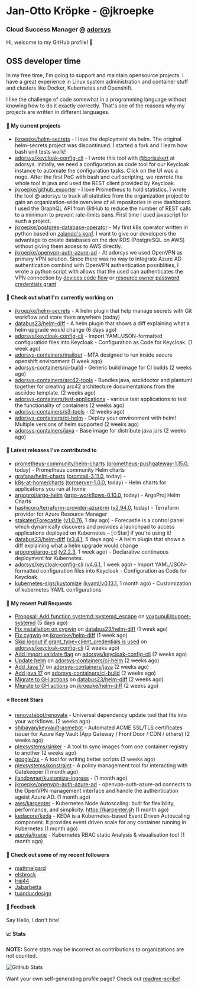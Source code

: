 # Jan-Otto Kröpke - @jkroepke
### Cloud Success Manager @ [adorsys](https://github.com/adorsys)

Hi, welcome to my GitHub profile! 👋

## OSS developer time
In my free time, I'm going to support and maintain opensource projects. I have a great experience in Linux system administration and container stuff and clusters like Docker, Kubernetes and Openshift.

I like the challenge of code somewhat in a programming language without knowing how to do it exactly correctly. That's one of the reasons why my projects are written in different languages.

#### 🌱 My current projects
- [jkroepke/helm-secrets](https://github.com/jkroepke/helm-secrets) - I love the deployment via helm. The original helm-secrets project was discontinued. I started a fork and I learn how bash unit tests work!
- [adorsys/keycloak-config-cli](https://github.com/adorsys/keycloak-config-cli) - I wrote this tool with [@borisskert](https://github.com/borisskert) at adorsys. Initially, we need a configuration as code tool for our Keycloak instance to automate the configuration tasks. Click on the UI was a nogo. After the first PoC with bash and curl scripting, we rewrote the whole tool in java and used the REST client provided by Keycloak.
- [jkroepke/github_exporter](https://github.com/jkroepke/github_exporter) - I love Prometheus to hold statistics. I wrote the tool @ adorsys to track all statistics from the organization project to gain an organization-wide overview of all repositories in one dashboard. I used the GraphQL API from GitHub to reduce the number of REST calls to a minimum to prevent rate-limits bans. First time I used javascript for such a project.
- [jkroepke/postgres-database-operator](https://github.com/jkroepke/postgres-database-operator) - My first k8s operator written in python based on [zalando's kopf](https://github.com/zalando-incubator/kopf). I want to give our developers the advantage to create databases on the dev RDS (PostgreSQL on AWS) without giving them access to AWS directly.
- [jkroepke/openvpn-auth-azure-ad](https://github.com/jkroepke/openvpn-auth-azure-ad) - At adorsys we used OpenVPN as primary VPN solution. Since there was no way to integrate Azure AD authentication combind with OpenVPN authentication possiblities, I wrote a python script with allows that the used can authenticates the VPN connection by [devices code flow](https://docs.microsoft.com/en-us/azure/active-directory/develop/v2-oauth2-device-code) or [resource owner password credentials grant](https://docs.microsoft.com/en-us/azure/active-directory/develop/v2-oauth-ropc)

#### 👷 Check out what I'm currently working on

- [jkroepke/helm-secrets](https://github.com/jkroepke/helm-secrets) - A helm plugin that help manage secrets with Git workflow and store them anywhere (today)
- [databus23/helm-diff](https://github.com/databus23/helm-diff) - A helm plugin that shows a diff explaining what a helm upgrade would change (6 days ago)
- [adorsys/keycloak-config-cli](https://github.com/adorsys/keycloak-config-cli) - Import YAML/JSON-formatted configuration files into Keycloak - Configuration as Code for Keycloak. (1 week ago)
- [adorsys-containers/mailout](https://github.com/adorsys-containers/mailout) - MTA designed to run inside secure openshift environment (1 week ago)
- [adorsys-containers/ci-build](https://github.com/adorsys-containers/ci-build) - Generic build image for CI builds (2 weeks ago)
- [adorsys-containers/arc42-tools](https://github.com/adorsys-containers/arc42-tools) - Bundles java, asciidoctor and plantuml together for creating arc42 architecture documentations from the asciidoc template. (2 weeks ago)
- [adorsys-containers/test-applications](https://github.com/adorsys-containers/test-applications) - various test applications to test the functionality of containers (2 weeks ago)
- [adorsys-containers/s3-tools](https://github.com/adorsys-containers/s3-tools) -  (2 weeks ago)
- [adorsys-containers/ci-helm](https://github.com/adorsys-containers/ci-helm) - Deploy your environment with helm! Multiple versions of helm supported (2 weeks ago)
- [adorsys-containers/java](https://github.com/adorsys-containers/java) - Base image for distribute java jars (2 weeks ago)

#### 🔭 Latest releases I've contributed to

- [prometheus-community/helm-charts](https://github.com/prometheus-community/helm-charts) ([prometheus-pushgateway-1.15.0](https://github.com/prometheus-community/helm-charts/releases/tag/prometheus-pushgateway-1.15.0), today) - Prometheus community Helm charts
- [grafana/helm-charts](https://github.com/grafana/helm-charts) ([promtail-3.11.0](https://github.com/grafana/helm-charts/releases/tag/promtail-3.11.0), today) - 
- [k8s-at-home/charts](https://github.com/k8s-at-home/charts) ([torrserver-1.0.0](https://github.com/k8s-at-home/charts/releases/tag/torrserver-1.0.0), today) - Helm charts for applications you run at home
- [argoproj/argo-helm](https://github.com/argoproj/argo-helm) ([argo-workflows-0.10.0](https://github.com/argoproj/argo-helm/releases/tag/argo-workflows-0.10.0), today) - ArgoProj Helm Charts
- [hashicorp/terraform-provider-azurerm](https://github.com/hashicorp/terraform-provider-azurerm) ([v2.94.0](https://github.com/hashicorp/terraform-provider-azurerm/releases/tag/v2.94.0), today) - Terraform provider for Azure Resource Manager
- [stakater/Forecastle](https://github.com/stakater/Forecastle) ([v1.0.76](https://github.com/stakater/Forecastle/releases/tag/v1.0.76), 1 day ago) - Forecastle is a control panel which dynamically discovers and provides a launchpad to access applications deployed on Kubernetes  – [✩Star] if you&#39;re using it!
- [databus23/helm-diff](https://github.com/databus23/helm-diff) ([v3.4.1](https://github.com/databus23/helm-diff/releases/tag/v3.4.1), 5 days ago) - A helm plugin that shows a diff explaining what a helm upgrade would change
- [argoproj/argo-cd](https://github.com/argoproj/argo-cd) ([v2.2.3](https://github.com/argoproj/argo-cd/releases/tag/v2.2.3), 1 week ago) - Declarative continuous deployment for Kubernetes.
- [adorsys/keycloak-config-cli](https://github.com/adorsys/keycloak-config-cli) ([v4.6.1](https://github.com/adorsys/keycloak-config-cli/releases/tag/v4.6.1), 1 week ago) - Import YAML/JSON-formatted configuration files into Keycloak - Configuration as Code for Keycloak.
- [kubernetes-sigs/kustomize](https://github.com/kubernetes-sigs/kustomize) ([kyaml/v0.13.1](https://github.com/kubernetes-sigs/kustomize/releases/tag/kyaml%2Fv0.13.1), 1 month ago) - Customization of kubernetes YAML configurations

#### 🔨 My recent Pull Requests

- [Proposal: Add function systemd::systemd_escape](https://github.com/voxpupuli/puppet-systemd/pull/243) on [voxpupuli/puppet-systemd](https://github.com/voxpupuli/puppet-systemd) (5 days ago)
- [Fix installation on cygwin](https://github.com/databus23/helm-diff/pull/353) on [databus23/helm-diff](https://github.com/databus23/helm-diff) (1 week ago)
- [Fix cygwin](https://github.com/jkroepke/helm-diff/pull/2) on [jkroepke/helm-diff](https://github.com/jkroepke/helm-diff) (1 week ago)
- [Skip logout if grant_type=client_credentials is used](https://github.com/adorsys/keycloak-config-cli/pull/613) on [adorsys/keycloak-config-cli](https://github.com/adorsys/keycloak-config-cli) (2 weeks ago)
- [Add import.validate flag](https://github.com/adorsys/keycloak-config-cli/pull/611) on [adorsys/keycloak-config-cli](https://github.com/adorsys/keycloak-config-cli) (2 weeks ago)
- [Update helm](https://github.com/adorsys-containers/ci-helm/pull/10) on [adorsys-containers/ci-helm](https://github.com/adorsys-containers/ci-helm) (2 weeks ago)
- [Add Java 17](https://github.com/adorsys-containers/java/pull/4) on [adorsys-containers/java](https://github.com/adorsys-containers/java) (2 weeks ago)
- [Add java 17](https://github.com/adorsys-containers/ci-build/pull/10) on [adorsys-containers/ci-build](https://github.com/adorsys-containers/ci-build) (2 weeks ago)
- [Migrate to GH actions](https://github.com/databus23/helm-diff/pull/335) on [databus23/helm-diff](https://github.com/databus23/helm-diff) (2 weeks ago)
- [Migrate to GH actions](https://github.com/jkroepke/helm-diff/pull/1) on [jkroepke/helm-diff](https://github.com/jkroepke/helm-diff) (2 weeks ago)

#### ⭐ Recent Stars

- [renovatebot/renovate](https://github.com/renovatebot/renovate) - Universal dependency update tool that fits into your workflows. (2 weeks ago)
- [shibayan/keyvault-acmebot](https://github.com/shibayan/keyvault-acmebot) - Automated ACME SSL/TLS certificates issuer for Azure Key Vault (App Gateway / Front Door / CDN / others) (2 weeks ago)
- [plexsystems/sinker](https://github.com/plexsystems/sinker) - A tool to sync images from one container registry to another (2 weeks ago)
- [google/zx](https://github.com/google/zx) - A tool for writing better scripts (3 weeks ago)
- [plexsystems/konstraint](https://github.com/plexsystems/konstraint) - A policy management tool for interacting with Gatekeeper (1 month ago)
- [jlandowner/kustomize-ingress](https://github.com/jlandowner/kustomize-ingress) -  (1 month ago)
- [jkroepke/openvpn-auth-azure-ad](https://github.com/jkroepke/openvpn-auth-azure-ad) - openvpn-auth-azure-ad connects to the OpenVPN management interface and handle the authentication ageist Azure AD. (1 month ago)
- [aws/karpenter](https://github.com/aws/karpenter) - Kubernetes Node Autoscaling: built for flexibility, performance, and simplicity. https://karpenter.sh (1 month ago)
- [kedacore/keda](https://github.com/kedacore/keda) -  KEDA is a Kubernetes-based Event Driven Autoscaling component. It provides event driven scale for any container running in Kubernetes  (1 month ago)
- [appvia/krane](https://github.com/appvia/krane) - Kubernetes RBAC static Analysis &amp; visualisation tool (1 month ago)

#### 👯 Check out some of my recent followers

- [mattmelgard](https://github.com/mattmelgard)
- [elsbrock](https://github.com/elsbrock)
- [Iraj44](https://github.com/Iraj44)
- [Jabarbetta](https://github.com/Jabarbetta)
- [tuanducdesign](https://github.com/tuanducdesign)

#### 💬 Feedback

Say Hello, I don't bite!

#### 📈 Stats

**NOTE:** Some stats may be incorrect as contributions to organizations
are not counted.

![GitHub Stats](https://github-readme-stats.vercel.app/api?username=jkroepke&count_private=false&theme=tokyonight&show_icons=true)

Want your own self-generating profile page? Check out [readme-scribe](https://github.com/muesli/readme-scribe)!
